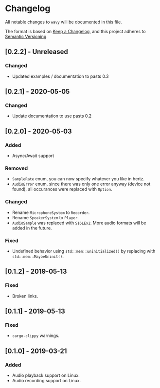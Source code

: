# Changelog
All notable changes to `wavy` will be documented in this file.

The format is based on [Keep a Changelog](https://keepachangelog.com/en/1.0.0/),
and this project adheres to [Semantic Versioning](https://jeronlau.tk/semver/).

## [0.2.2] - Unreleased
### Changed
- Updated examples / documentation to pasts 0.3

## [0.2.1] - 2020-05-05
### Changed
- Update documentation to use pasts 0.2

## [0.2.0] - 2020-05-03
### Added
- Async/Await support

### Removed
- `SampleRate` enum, you can now specify whatever you like in hertz.
- `AudioError` enum, since there was only one error anyway (device not found),
  all occurances were replaced with `Option`.

### Changed
- Rename `MicrophoneSystem` to `Recorder`.
- Rename `SpeakerSystem` to `Player`.
- `AudioSample` was replaced with `S16LEx2`.  More audio formats will be added
  in the future.

### Fixed
- Undefined behavior using `std::mem::uninitialized()` by replacing with
  `std::mem::MaybeUninit()`.

## [0.1.2] - 2019-05-13
### Fixed
- Broken links.

## [0.1.1] - 2019-05-13
### Fixed
- `cargo-clippy` warnings.

## [0.1.0] - 2019-03-21
### Added
- Audio playback support on Linux.
- Audio recording support on Linux.

